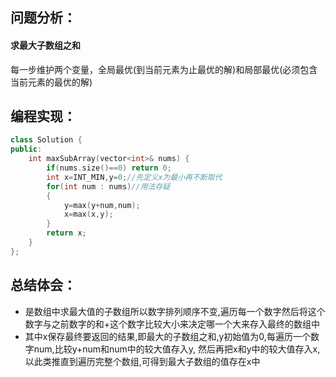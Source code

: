 ## 问题分析：
#### 求最大子数组之和
每一步维护两个变量，全局最优(到当前元素为止最优的解)和局部最优(必须包含当前元素的最优的解)
## 编程实现：
```C++
class Solution {
public:
    int maxSubArray(vector<int>& nums) {
        if(nums.size()==0) return 0;
        int x=INT_MIN,y=0;//先定义x为最小再不断取代
        for(int num : nums)//用法存疑
        {
            y=max(y+num,num);
            x=max(x,y);
        }
        return x;
    }
};
```
## 总结体会：
* 是数组中求最大值的子数组所以数字排列顺序不变,遍历每一个数字然后将这个数字与之前数字的和+这个数字比较大小来决定哪一个大来存入最终的数组中
* 其中x保存最终要返回的结果,即最大的子数组之和,y初始值为0,每遍历一个数字num,比较y+num和num中的较大值存入y,
  然后再把x和y中的较大值存入x,以此类推直到遍历完整个数组,可得到最大子数组的值存在x中
